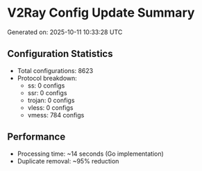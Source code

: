 # V2Ray Config Update Summary
Generated on: 2025-10-11 10:33:28 UTC

## Configuration Statistics
- Total configurations: 8623
- Protocol breakdown:
  - ss: 0 configs
  - ssr: 0 configs
  - trojan: 0 configs
  - vless: 0 configs
  - vmess: 784 configs

## Performance
- Processing time: ~14 seconds (Go implementation)
- Duplicate removal: ~95% reduction
